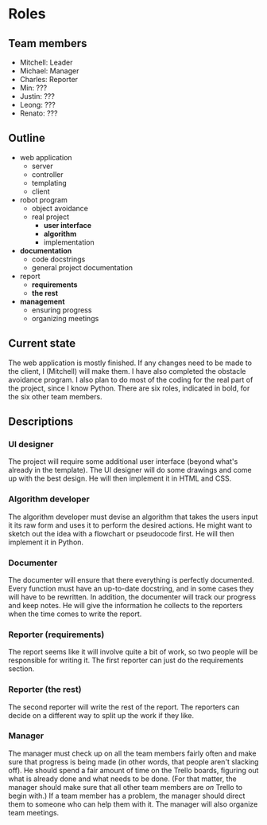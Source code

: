 # Roles

## Team members

- Mitchell: Leader
- Michael: Manager
- Charles: Reporter
- Min: ???
- Justin: ???
- Leong: ???
- Renato: ???

## Outline

- web application
	- server
	- controller
	- templating
	- client
- robot program
	- object avoidance
	- real project
		- **user interface**
		- **algorithm**
		- implementation
- **documentation**
	- code docstrings
	- general project documentation
- report
	- **requirements**
	- **the rest**
- **management**
	- ensuring progress
	- organizing meetings

## Current state

The web application is mostly finished. If any changes need to be made to the client, I (Mitchell) will make them. I have also completed the obstacle avoidance program. I also plan to do most of the coding for the real part of the project, since I know Python. There are six roles, indicated in bold, for the six other team members.

## Descriptions

### UI designer

The project will require some additional user interface (beyond what's already in the template). The UI designer will do some drawings and come up with the best design. He will then implement it in HTML and CSS.

### Algorithm developer

The algorithm developer must devise an algorithm that takes the users input it its raw form and uses it to perform the desired actions. He might want to sketch out the idea with a flowchart or pseudocode first. He will then implement it in Python.

### Documenter

The documenter will ensure that there everything is perfectly documented. Every function must have an up-to-date docstring, and in some cases they will have to be rewritten. In addition, the documenter will track our progress and keep notes. He will give the information he collects to the reporters when the time comes to write the report.

### Reporter (requirements)

The report seems like it will involve quite a bit of work, so two people will be responsible for writing it. The first reporter can just do the requirements section.

### Reporter (the rest)

The second reporter will write the rest of the report. The reporters can decide on a different way to split up the work if they like.

### Manager

The manager must check up on all the team members fairly often and make sure that progress is being made (in other words, that people aren't slacking off). He should spend a fair amount of time on the Trello boards, figuring out what is already done and what needs to be done. (For that matter, the manager should make sure that all other team members are _on_ Trello to begin with.) If a team member has a problem, the manager should direct them to someone who can help them with it. The manager will also organize team meetings.
